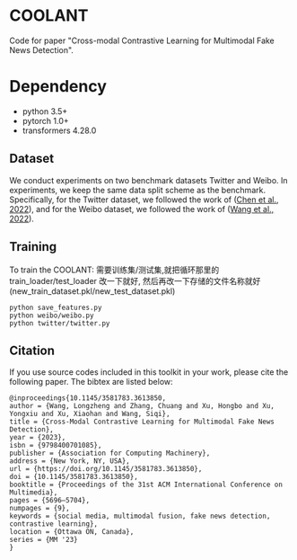# COOLANT
Code for paper "Cross-modal Contrastive Learning for Multimodal Fake News Detection".

# Dependency
+ python 3.5+
+ pytorch 1.0+
+ transformers 4.28.0

## Dataset
We conduct experiments on two benchmark datasets Twitter and Weibo. In experiments, we keep the same data split scheme as the benchmark. Specifically, for the Twitter dataset, we followed the work of ([Chen et al., 2022](https://github.com/cyxanna/CAFE)), and for the Weibo dataset, we followed the work of ([Wang et al., 2022](https://github.com/yaqingwang/EANN-KDD18)).


## Training
To train the COOLANT:
需要训练集/测试集,就把循环那里的train_loader/test_loader 改一下就好, 然后再改一下存储的文件名称就好(new_train_dataset.pkl/new_test_dataset.pkl)
```shell script
python save_features.py
python weibo/weibo.py 
python twitter/twitter.py 
```

## Citation
If you use source codes included in this toolkit in your work, please cite the following paper. The bibtex are listed below:
```shell script
@inproceedings{10.1145/3581783.3613850,
author = {Wang, Longzheng and Zhang, Chuang and Xu, Hongbo and Xu, Yongxiu and Xu, Xiaohan and Wang, Siqi},
title = {Cross-Modal Contrastive Learning for Multimodal Fake News Detection},
year = {2023},
isbn = {9798400701085},
publisher = {Association for Computing Machinery},
address = {New York, NY, USA},
url = {https://doi.org/10.1145/3581783.3613850},
doi = {10.1145/3581783.3613850},
booktitle = {Proceedings of the 31st ACM International Conference on Multimedia},
pages = {5696–5704},
numpages = {9},
keywords = {social media, multimodal fusion, fake news detection, contrastive learning},
location = {Ottawa ON, Canada},
series = {MM '23}
}
```
